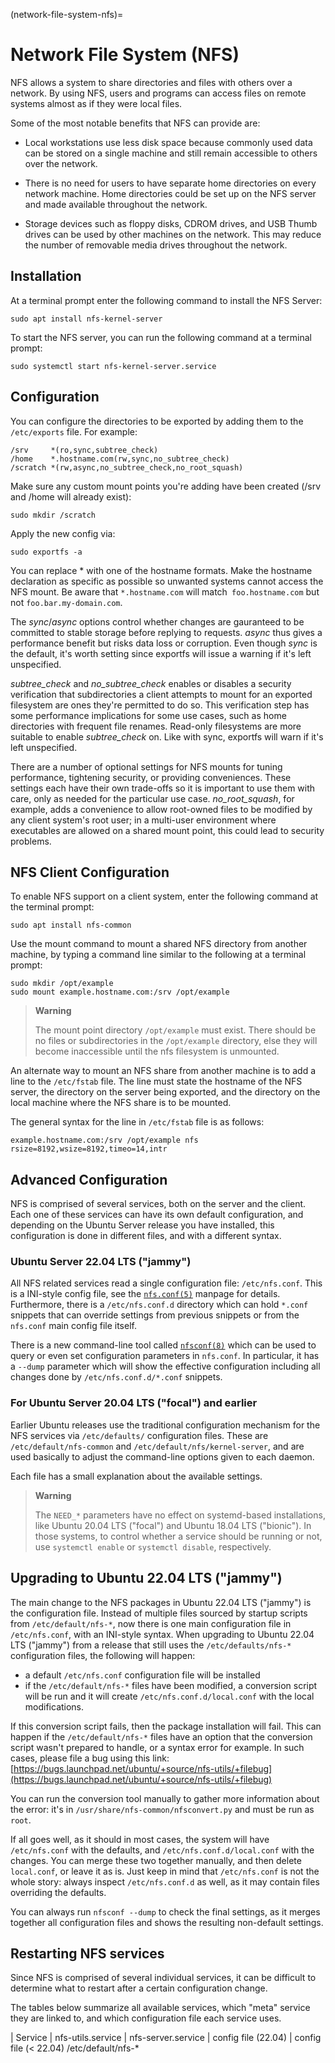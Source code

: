 (network-file-system-nfs)=
# Network File System (NFS)


NFS allows a system to share directories and files with others over a network. By using NFS, users and programs can access files on remote systems almost as if they were local files.

Some of the most notable benefits that NFS can provide are:

  - Local workstations use less disk space because commonly used data can be stored on a single machine and still remain accessible to others over the network.

  - There is no need for users to have separate home directories on every network machine. Home directories could be set up on the NFS server and made available throughout the network.

  - Storage devices such as floppy disks, CDROM drives, and USB Thumb drives can be used by other machines on the network. This may reduce the number of removable media drives throughout the network.

## Installation

At a terminal prompt enter the following command to install the NFS Server:

    sudo apt install nfs-kernel-server

To start the NFS server, you can run the following command at a terminal prompt:

    sudo systemctl start nfs-kernel-server.service

## Configuration

You can configure the directories to be exported by adding them to the `/etc/exports` file. For example:

    /srv     *(ro,sync,subtree_check)
    /home    *.hostname.com(rw,sync,no_subtree_check)
    /scratch *(rw,async,no_subtree_check,no_root_squash)

Make sure any custom mount points you're adding have been created (/srv and /home will already exist):

    sudo mkdir /scratch

Apply the new config via:

    sudo exportfs -a

You can replace \* with one of the hostname formats. Make the hostname declaration as specific as possible so unwanted systems cannot access the NFS mount.  Be aware that `*.hostname.com` will match` foo.hostname.com` but not `foo.bar.my-domain.com`.

The *sync*/*async* options control whether changes are gauranteed to be committed to stable storage before replying to requests.  *async* thus gives a performance benefit but risks data loss or corruption.  Even though *sync* is the default, it's worth setting since exportfs will issue a warning if it's left unspecified.

*subtree_check* and *no_subtree_check* enables or disables a security verification that subdirectories a client attempts to mount for an exported filesystem are ones they're permitted to do so.  This verification step has some performance implications for some use cases, such as home directories with frequent file renames.  Read-only filesystems are more suitable to enable *subtree_check* on.  Like with sync, exportfs will warn if it's left unspecified.

There are a number of optional settings for NFS mounts for tuning performance, tightening security, or providing conveniences.  These settings each have their own trade-offs so it is important to use them with care, only as needed for the particular use case.  *no_root_squash*, for example, adds a convenience to allow root-owned files to be modified by any client system's root user; in a multi-user environment where executables are allowed on a shared mount point, this could lead to security problems.

## NFS Client Configuration

To enable NFS support on a client system, enter the following command at the terminal prompt:

    sudo apt install nfs-common

Use the mount command to mount a shared NFS directory from another machine, by typing a command line similar to the following at a terminal prompt:

    sudo mkdir /opt/example
    sudo mount example.hostname.com:/srv /opt/example

> **Warning**
> 
> The mount point directory `/opt/example` must exist. There should be no files or subdirectories in the `/opt/example` directory, else they will become inaccessible until the nfs filesystem is unmounted.

An alternate way to mount an NFS share from another machine is to add a line to the `/etc/fstab` file. The line must state the hostname of the NFS server, the directory on the server being exported, and the directory on the local machine where the NFS share is to be mounted.

The general syntax for the line in `/etc/fstab` file is as follows:

    example.hostname.com:/srv /opt/example nfs rsize=8192,wsize=8192,timeo=14,intr

## Advanced Configuration
NFS is comprised of several services, both on the server and the client. Each one of these services can have its own default configuration, and depending on the Ubuntu Server release you have installed, this configuration is done in different files, and with a different syntax.

### Ubuntu Server 22.04 LTS ("jammy")
All NFS related services read a single configuration file: `/etc/nfs.conf`. This is a INI-style config file, see the [`nfs.conf(5)`](http://manpages.ubuntu.com/manpages/jammy/man5/nfs.conf.5.html) manpage for details. Furthermore, there is a `/etc/nfs.conf.d` directory which can hold `*.conf` snippets that can override settings from previous snippets or from the `nfs.conf` main config file itself.

There is a new command-line tool called [`nfsconf(8)`](http://manpages.ubuntu.com/manpages/jammy/man8/nfsconf.8.html) which can be used to query or even set configuration parameters in `nfs.conf`. In particular, it has a `--dump` parameter which will show the effective configuration including all changes done by `/etc/nfs.conf.d/*.conf` snippets.

### For Ubuntu Server 20.04 LTS ("focal") and earlier
Earlier Ubuntu releases use the traditional configuration mechanism for the NFS services via `/etc/defaults/` configuration files. These are `/etc/default/nfs-common` and `/etc/default/nfs/kernel-server`, and are used basically to adjust the command-line options given to each daemon.

Each file has a small explanation about the available settings.

> **Warning**
>
> The `NEED_*` parameters have no effect on systemd-based installations, like Ubuntu 20.04 LTS ("focal") and Ubuntu 18.04 LTS ("bionic").
> In those systems, to control whether a service should be running or not, use `systemctl enable` or `systemctl disable`, respectively.

## Upgrading to Ubuntu 22.04 LTS ("jammy")
The main change to the NFS packages in Ubuntu 22.04 LTS ("jammy") is the configuration file. Instead of multiple files sourced by startup scripts from `/etc/default/nfs-*`, now there is one main configuration file in `/etc/nfs.conf`, with an INI-style syntax.
When upgrading to Ubuntu 22.04 LTS ("jammy") from a release that still uses the `/etc/defaults/nfs-*` configuration files, the following will happen:

 * a default `/etc/nfs.conf` configuration file will be installed
 * if the `/etc/default/nfs-*` files have been modified, a conversion script will be run and it will create `/etc/nfs.conf.d/local.conf` with the local modifications.

If this conversion script fails, then the package installation will fail. This can happen if the `/etc/default/nfs-*` files have an option that the conversion script wasn't prepared to handle, or a syntax error for example. In such cases, please file a bug using this link: [https://bugs.launchpad.net/ubuntu/+source/nfs-utils/+filebug](https://bugs.launchpad.net/ubuntu/+source/nfs-utils/+filebug)

You can run the conversion tool manually to gather more information about the error: it's in `/usr/share/nfs-common/nfsconvert.py` and must be run as `root`.

If all goes well, as it should in most cases, the system will have `/etc/nfs.conf` with the defaults, and `/etc/nfs.conf.d/local.conf` with the changes. You can merge these two together manually, and then delete `local.conf`, or leave it as is. Just keep in mind that `/etc/nfs.conf` is not the whole story: always inspect `/etc/nfs.conf.d` as well, as it may contain files overriding the defaults.

You can always run `nfsconf --dump` to check the final settings, as it merges together all configuration files and shows the resulting non-default settings.

## Restarting NFS services
Since NFS is comprised of several individual services, it can be difficult to determine what to restart after a certain configuration change.

The tables below summarize all available services, which "meta" service they are linked to, and which configuration file each service uses.

| Service     | nfs-utils.service | nfs-server.service | config file (22.04)   | config file (< 22.04) /etc/default/nfs-\*